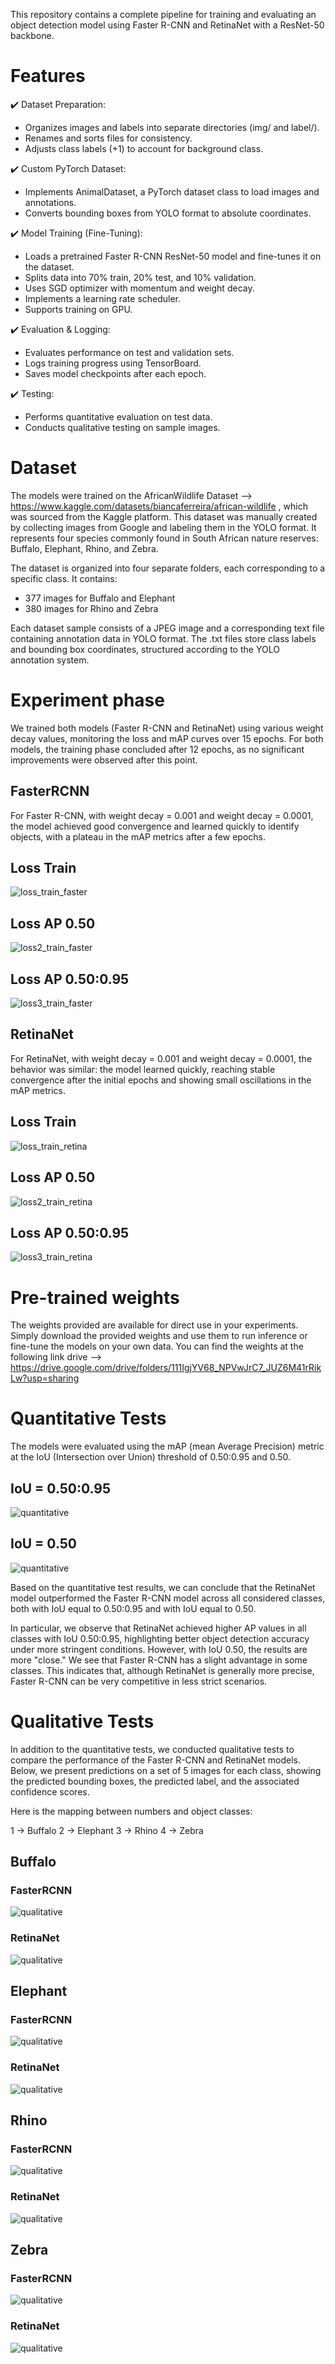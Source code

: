 This repository contains a complete pipeline for training and evaluating an object detection model using Faster R-CNN and RetinaNet with a ResNet-50 backbone. 

# Features

✔️ Dataset Preparation:

- Organizes images and labels into separate directories (img/ and label/).
- Renames and sorts files for consistency.
- Adjusts class labels (+1) to account for background class.
  
✔️ Custom PyTorch Dataset:

- Implements AnimalDataset, a PyTorch dataset class to load images and annotations.
- Converts bounding boxes from YOLO format to absolute coordinates.
  
✔️ Model Training (Fine-Tuning):

- Loads a pretrained Faster R-CNN ResNet-50 model and fine-tunes it on the dataset.
- Splits data into 70% train, 20% test, and 10% validation.
- Uses SGD optimizer with momentum and weight decay.
- Implements a learning rate scheduler.
- Supports training on GPU.

✔️ Evaluation & Logging:

- Evaluates performance on test and validation sets.
- Logs training progress using TensorBoard.
- Saves model checkpoints after each epoch.
  
✔️ Testing:

- Performs quantitative evaluation on test data.
- Conducts qualitative testing on sample images.

# Dataset

The models were trained on the AfricanWildlife Dataset --> https://www.kaggle.com/datasets/biancaferreira/african-wildlife , which was sourced from the Kaggle platform.
This dataset was manually created by collecting images from Google and labeling them in the YOLO format. It represents four species commonly found in South African nature reserves: Buffalo, Elephant, Rhino, and Zebra.

The dataset is organized into four separate folders, each corresponding to a specific class. It contains:

- 377 images for Buffalo and Elephant
- 380 images for Rhino and Zebra

Each dataset sample consists of a JPEG image and a corresponding text file containing annotation data in YOLO format. The .txt files store class labels and bounding box coordinates, structured according to the YOLO annotation system.

# Experiment phase

We trained both models (Faster R-CNN and RetinaNet) using various weight decay values, monitoring the loss and mAP curves over 15 epochs. For both models, the training phase concluded after 12 epochs, as no significant improvements were observed after this point.

## FasterRCNN

For Faster R-CNN, with weight decay = 0.001 and weight decay = 0.0001, the model achieved good convergence and learned quickly to identify objects, with a plateau in the mAP metrics after a few epochs.
## Loss Train 
![loss_train_faster](Img/FasterRCNN/TrainLoss.png)
## Loss AP 0.50 
![loss2_train_faster](Img/FasterRCNN/AP_50_Loss.png)
## Loss AP 0.50:0.95
![loss3_train_faster](Img/FasterRCNN/AP_50_95_Loss.png)

## RetinaNet

For RetinaNet, with weight decay = 0.001 and weight decay = 0.0001, the behavior was similar: the model learned quickly, reaching stable convergence after the initial epochs and showing small oscillations in the mAP metrics.

## Loss Train
![loss_train_retina](Img/RetinaNet/trainLoss.png)
## Loss AP 0.50
![loss2_train_retina](Img/RetinaNet/AP50_Loss.png)
## Loss AP 0.50:0.95
![loss3_train_retina](Img/RetinaNet/AP_50_95_Loss.png)

# Pre-trained weights

The weights provided are available for direct use in your experiments. Simply download the provided weights and use them to run inference or fine-tune the models on your own data.
You can find the weights at the following link drive --> https://drive.google.com/drive/folders/111IgjYV68_NPVwJrC7_JUZ6M41rRikLw?usp=sharing 

# Quantitative Tests

The models were evaluated using the mAP (mean Average Precision) metric at the IoU (Intersection over Union) threshold of 0.50:0.95 and 0.50.

## IoU = 0.50:0.95
![quantitative](Img/Quantitative/Quantitative_test_0.50_0.95.png)

## IoU = 0.50
![quantitative](Img/Quantitative/Quantitative_test_0.50.png)

Based on the quantitative test results, we can conclude that the RetinaNet model outperformed the Faster R-CNN model across all considered classes, both with IoU equal to 0.50:0.95 and with IoU equal to 0.50.

In particular, we observe that RetinaNet achieved higher AP values in all classes with IoU 0.50:0.95, highlighting better object detection accuracy under more stringent conditions.
However, with IoU 0.50, the results are more "close." We see that Faster R-CNN has a slight advantage in some classes. This indicates that, although RetinaNet is generally more precise, Faster R-CNN can be very competitive in less strict scenarios.

# Qualitative Tests
In addition to the quantitative tests, we conducted qualitative tests to compare the performance of the Faster R-CNN and RetinaNet models. Below, we present predictions on a set of 5 images for each class, showing the predicted bounding boxes, the predicted label, and the associated confidence scores.

Here is the mapping between numbers and object classes:

1 → Buffalo
2 → Elephant
3 → Rhino
4 → Zebra

## Buffalo
### FasterRCNN
![qualitative](Img/Qualitative/Buffalo_FasterRCNN.png)

### RetinaNet
![qualitative](Img/Qualitative/Buffalo_RetinaNet.png)

## Elephant
### FasterRCNN
![qualitative](Img/Qualitative/Elephant_FasterRCNN.png)

### RetinaNet
![qualitative](Img/Qualitative/Elephant_RetinaNet.png)

## Rhino
### FasterRCNN
![qualitative](Img/Qualitative/Rhino_FasterRCNN.png)

### RetinaNet
![qualitative](Img/Qualitative/Rhino_RetinaNet.png)

## Zebra
### FasterRCNN
![qualitative](Img/Qualitative/Zebra_FasterRCNN.png)

### RetinaNet
![qualitative](Img/Qualitative/Zebra_RetinaNet.png)
